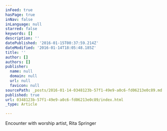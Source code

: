 ```yaml
---
inFeed: true
hasPage: true
inNav: false
inLanguage: null
starred: false
keywords: []
description: ''
datePublished: '2016-01-15T00:37:59.214Z'
dateModified: '2016-01-14T18:05:48.185Z'
title: ''
author: []
authors: []
publisher:
  name: null
  domain: null
  url: null
  favicon: null
sourcePath: _posts/2016-01-14-0348123b-57f1-49e9-a0c6-fd06213e0c89.md
published: true
url: 0348123b-57f1-49e9-a0c6-fd06213e0c89/index.html
_type: Article

---
```

Encounter with worship artist, Rita Springer